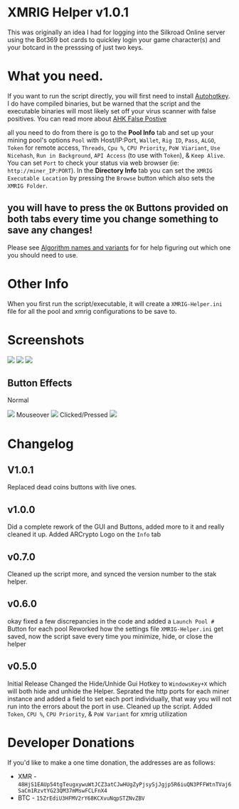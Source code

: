 # XMRIG Helper v1.0.1

This was originally an idea I had for logging into the Silkroad Online server using the Bot369 bot cards to quickley login your game character(s) and your botcard in the presssing of just two keys.

# What you need.

If you want to run the script directly, you will first need to install [Autohotkey](https://autohotkey.com/).
I do have compiled binaries, but be warned that the script and the executable binaries will most likely set off your virus scanner with false positives.
You can read more about [AHK False Postive](https://www.google.com/search?num=100&client=firefox-b-1-ab&ei=wzTaW5OyLMT4sgWuhrEY&q=autohotkey+false+positive&oq=autohotkey+fal&gs_l=psy-ab.3.0.0l2j0i22i30l4j0i22i10i30j0i22i30l3.10920.14304..15055...0.0..0.222.1256.7j2j2......0....1..gws-wiz.......0i71j0i67j0i131i67j0i131.kR0ar0c7AEY)

all you need to do from there is go to the <b>Pool Info</b> tab and set up your mining pool's options `Pool` with Host/IP:Port, `Wallet`, `Rig ID`, `Pass`, `ALGO`, `Token` for remote access, `Threads`, `Cpu %`, `CPU Priority`, `PoW Viariant`, `Use Nicehash`, `Run in Background`, `API Access` (to use with `Token`), & `Keep Alive`.
You can set `Port` to check your status via web browser (ie: `http://miner_IP:PORT`).
In the <b>Directory Info</b> tab you can set the `XMRIG Executable Location` by pressing the `Browse` button which also sets the `XMRIG Folder`.
## you will have to press the `OK` Buttons provided on both tabs every time you change something to save any changes!
Please see [Algorithm names and variants](https://github.com/xmrig/xmrig-proxy/blob/master/doc/STRATUM_EXT.md#14-algorithm-names-and-variants) for for help figuring out which one you should need to use.

# Other Info
When you first run the script/executable, it will create a `XMRIG-Helper.ini` file for all the pool and xmrig configurations to be save to.

# Screenshots

<img src="https://i.imgur.com/ILX0Ks2.png">
<img src="https://i.imgur.com/aIHHArM.png">
<img src="https://i.imgur.com/da1y7h8.png">

## Button Effects
Normal

<img src="https://i.imgur.com/zmsozDF.png">
Mouseover

<img src="https://i.imgur.com/ndIo0Ne.png">
Clicked/Pressed

<img src="https://i.imgur.com/RgLPQZM.png">

# Changelog

## V1.0.1
Replaced dead coins buttons with live ones.

## v1.0.0
Did a complete rework of the GUI and Buttons, added more to it and really cleaned it up.
Added ARCrypto Logo on the `Info` tab

## v0.7.0
Cleaned up the script more, and synced the version number to the stak helper.

## v0.6.0
okay fixed a few discrepancies in the code and added a `Launch Pool #` Button for each pool
Reworked how the settings file `XMRIG-Helper.ini` get saved, now the script save every time you minimize, hide, or close the helper

## v0.5.0
Initial Release
Changed the Hide/Unhide Gui Hotkey to `WindowsKey+X` which will both hide and unhide the Helper.
Seprated the http ports for each miner instance and added a field to set each port individually, that way you will not run into the errors about the port in use.
Cleaned up the script.
Added `Token`, `CPU %`, `CPU Priority`, & `PoW Variant` for xmrig utilization

Developer Donations
===================
If you'd like to make a one time donation, the addresses are as follows:
* XMR - ```48HjS1EAUp54tgTeugxywuWtJCZ3atCJwHUgZyPjsySjJgjp5R6iuQN3PFFWtnTVaj6SaCm1RzvtYG23QM37mMswFCLFnX4```
* BTC - ```15ZrEdiU3HFMV2rY68KCXvuNqpSTZNvZBV```
